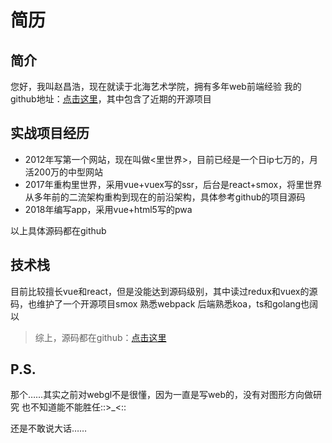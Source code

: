# 简历

## 简介

您好，我叫赵昌浩，现在就读于北海艺术学院，拥有多年web前端经验
我的github地址：[点击这里](https://github.com/132yse)，其中包含了近期的开源项目

## 实战项目经历

* 2012年写第一个网站，现在叫做<里世界>，目前已经是一个日ip七万的，月活200万的中型网站
* 2017年重构里世界，采用vue+vuex写的ssr，后台是react+smox，将里世界从多年前的二流架构重构到现在的前沿架构，具体参考github的项目源码
* 2018年编写app，采用vue+html5写的pwa

以上具体源码都在github

## 技术栈

目前比较擅长vue和react，但是没能达到源码级别，其中读过redux和vuex的源码，也维护了一个开源项目smox
熟悉webpack
后端熟悉koa，ts和golang也阔以

> 综上，源码都在github：[点击这里](https://github.com/132yse)

## P.S.
那个……其实之前对webgl不是很懂，因为一直是写web的，没有对图形方向做研究
也不知道能不能胜任::>_<::

还是不敢说大话……
